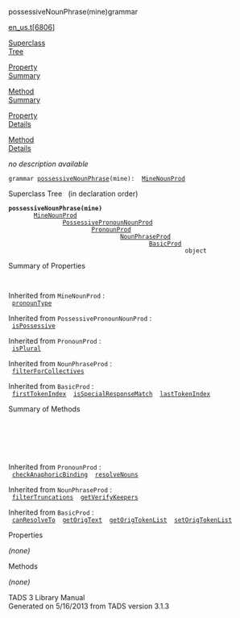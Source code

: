 ---
---
<span class="title">possessiveNounPhrase(mine)</span><span class="type">grammar</span>

[en_us.t](../file/en_us.t.html)\[[6806](../source/en_us.t.html#6806)\]

[Superclass  
Tree](#_SuperClassTree_)

[Property  
Summary](#_PropSummary_)

[Method  
Summary](#_MethodSummary_)

[Property  
Details](#_Properties_)

[Method  
Details](#_Methods_)

<div class="fdesc">

*no description available*

`grammar `<span class="gramalt">[`possessiveNounPhrase`](../object/possessiveNounPhrase.html)`(mine)`</span>` :   `[`MineNounProd`](../object/MineNounProd.html)

</div>

<span id="_SuperClassTree_"></span>

<div class="mjhd">

<span class="hdln">Superclass Tree</span>   (in declaration order)

</div>

**`possessiveNounPhrase(mine)`**  
`         `[`MineNounProd`](../object/MineNounProd.html)  
`                 `[`PossessivePronounNounProd`](../object/PossessivePronounNounProd.html)  
`                         `[`PronounProd`](../object/PronounProd.html)  
`                                 `[`NounPhraseProd`](../object/NounPhraseProd.html)  
`                                         `[`BasicProd`](../object/BasicProd.html)  
`                                                 object`  
<span id="_PropSummary_"></span>

<div class="mjhd">

<span class="hdln">Summary of Properties</span>  

</div>

` `

Inherited from `MineNounProd` :  
` `[`pronounType`](../object/MineNounProd.html#pronounType)`  `

Inherited from `PossessivePronounNounProd` :  
` `[`isPossessive`](../object/PossessivePronounNounProd.html#isPossessive)`  `

Inherited from `PronounProd` :  
` `[`isPlural`](../object/PronounProd.html#isPlural)`  `

Inherited from `NounPhraseProd` :  
` `[`filterForCollectives`](../object/NounPhraseProd.html#filterForCollectives)`  `

Inherited from `BasicProd` :  
` `[`firstTokenIndex`](../object/BasicProd.html#firstTokenIndex)`  `[`isSpecialResponseMatch`](../object/BasicProd.html#isSpecialResponseMatch)`  `[`lastTokenIndex`](../object/BasicProd.html#lastTokenIndex)`  `

<span id="_MethodSummary_"></span>

<div class="mjhd">

<span class="hdln">Summary of Methods</span>  

</div>

` `

` `

` `

Inherited from `PronounProd` :  
` `[`checkAnaphoricBinding`](../object/PronounProd.html#checkAnaphoricBinding)`  `[`resolveNouns`](../object/PronounProd.html#resolveNouns)`  `

Inherited from `NounPhraseProd` :  
` `[`filterTruncations`](../object/NounPhraseProd.html#filterTruncations)`  `[`getVerifyKeepers`](../object/NounPhraseProd.html#getVerifyKeepers)`  `

Inherited from `BasicProd` :  
` `[`canResolveTo`](../object/BasicProd.html#canResolveTo)`  `[`getOrigText`](../object/BasicProd.html#getOrigText)`  `[`getOrigTokenList`](../object/BasicProd.html#getOrigTokenList)`  `[`setOrigTokenList`](../object/BasicProd.html#setOrigTokenList)`  `

<span id="_Properties_"></span>

<div class="mjhd">

<span class="hdln">Properties</span>  

</div>

*(none)* <span id="_Methods_"></span>

<div class="mjhd">

<span class="hdln">Methods</span>  

</div>

*(none)*

<div class="ftr">

TADS 3 Library Manual  
Generated on 5/16/2013 from TADS version 3.1.3

</div>
